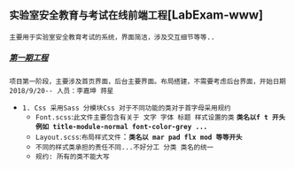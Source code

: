 `实验室安全教育与考试在线前端工程`[LabExam-www]
----
`主要用于实验室安全教育考试的系统，界面简洁，涉及交互细节等等..`

##### <a href="#topFirstEngine"> 第一期工程 </a>
`项目第一阶段，主要涉及首页界面，后台主要界面。布局搭建，不需要考虑后台界面，开始日期2018/9/20-- 人员：李嘉坤 蒋星`

* `1. Css 采用Sass 分模块Css 对于不同功能的类对于首字母采用规约`    
    * `Font.scss`:`此文件主要包含有关于 文字 字体 标题 样式设置的类` **`类名以f t 开头 例如 title-module-normal font-color-grey ...`**
    * `Layout.scss`:`布局样式文件`：**`类名以 mar pad flx mod 等等开头`**
    * `不同的样式类承担的责任不同...不好分工 分类 类名的统一`
    * `规约: 所有的类不能大写`

